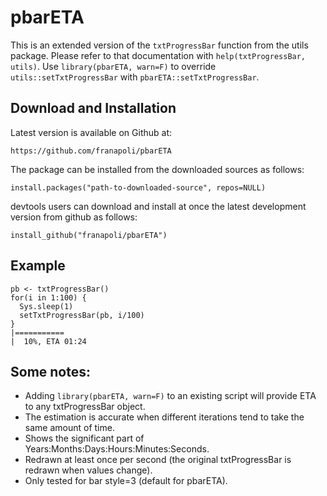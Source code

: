 # pbarETA

This is an extended version of the `txtProgressBar` function from the
utils package. Please refer to that documentation with
`help(txtProgressBar, utils)`. Use `library(pbarETA, warn=F)` to
override `utils::setTxtProgressBar` with `pbarETA::setTxtProgressBar`.

## Download and Installation

Latest version is available on Github at:

    https://github.com/franapoli/pbarETA

The package can be installed from the downloaded sources as
follows:

    install.packages("path-to-downloaded-source", repos=NULL)

devtools users can download and install at once the latest development
version from github as follows:

    install_github("franapoli/pbarETA")


## Example
```
pb <- txtProgressBar()
for(i in 1:100) {
  Sys.sleep(1)
  setTxtProgressBar(pb, i/100)
}
|===========                                                           |  10%, ETA 01:24
````


## Some notes:
+ Adding `library(pbarETA, warn=F)` to an existing script will provide ETA to any txtProgressBar object.
+ The estimation is accurate when different iterations tend to take the same amount of time.
+ Shows the significant part of Years:Months:Days:Hours:Minutes:Seconds.
+ Redrawn at least once per second (the original txtProgressBar is redrawn when values change).
+ Only tested for bar style=3 (default for pbarETA).
